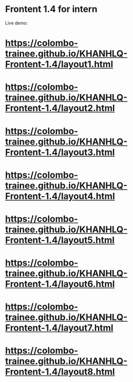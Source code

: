 # Frontent 1.4 for intern
Live demo:
# https://colombo-trainee.github.io/KHANHLQ-Frontent-1.4/layout1.html
# https://colombo-trainee.github.io/KHANHLQ-Frontent-1.4/layout2.html
# https://colombo-trainee.github.io/KHANHLQ-Frontent-1.4/layout3.html
# https://colombo-trainee.github.io/KHANHLQ-Frontent-1.4/layout4.html
# https://colombo-trainee.github.io/KHANHLQ-Frontent-1.4/layout5.html
# https://colombo-trainee.github.io/KHANHLQ-Frontent-1.4/layout6.html
# https://colombo-trainee.github.io/KHANHLQ-Frontent-1.4/layout7.html
# https://colombo-trainee.github.io/KHANHLQ-Frontent-1.4/layout8.html
